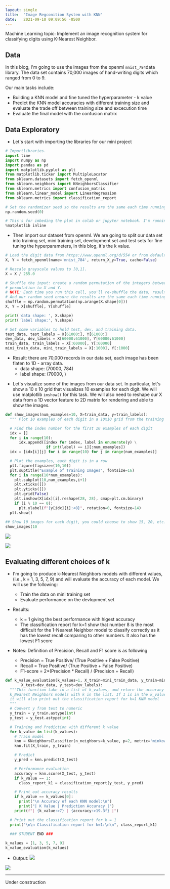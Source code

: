 ```yaml
---
layout: single
title:  "Image Regconition System with KNN"
date:   2021-09-10 09:09:56 -0500
---
```

Machine Learning topic: Implement an image recognition system for classifying digits using K-Nearest Neighbor.

## Data

In this blog, I'm going to use the images from the openml `mnist_784`data library. The data set contains 70,000 images of hand-writing digits which ranged from 0 to 9. 

Our main tasks include:
* Building a KNN model and fine tuned the hyperparameter - k value
* Predict the KNN model accuracies with different training size and evaluate the trade off between training size and excecution time
* Evaluate the final model with the confusion matrix

## Data Exploratory

* Let's start with importing the libraries for our mini project

```Python
# Importlibraries.
import time
import numpy as np
import pandas as pd
import matplotlib.pyplot as plt
from matplotlib.ticker import MultipleLocator
from sklearn.datasets import fetch_openml
from sklearn.neighbors import KNeighborsClassifier
from sklearn.metrics import confusion_matrix
from sklearn.linear_model import LinearRegression
from sklearn.metrics import classification_report

# Set the randomizer seed so the results are the same each time running
np.random.seed(0)

# This's for imbeding the plot in colab or jupyter notebook. I'm running on colab for this mini project.
%matplotlib inline
```

* Then import our dataset from openml. We are going to split our data set into training set, mini training set, development set and test sets for fine tuning the hyperparameters, in this blog, it's the k value.

```Python
# Load the digit data from https://www.openml.org/d/554 or from default local location '~/scikit_learn_data/...'
X, Y = fetch_openml(name='mnist_784', return_X_y=True, cache=False)

# Rescale grayscale values to [0,1].
X = X / 255.0

# Shuffle the input: create a random permutation of the integers between 0 and the number of data points and apply this
# permutation to X and Y.
# NOTE: Each time you run this cell, you'll re-shuffle the data, resulting in a different ordering. 
# And our random seed ensure the results are the same each time running
shuffle = np.random.permutation(np.arange(X.shape[0]))
X, Y = X[shuffle], Y[shuffle]

print('data shape: ', X.shape)
print('label shape:', Y.shape)

# Set some variables to hold test, dev, and training data.
test_data, test_labels = X[61000:], Y[61000:]
dev_data, dev_labels = X[60000:61000], Y[60000:61000]
train_data, train_labels = X[:60000], Y[:60000]
mini_train_data, mini_train_labels = X[:1000], Y[:1000]
```
  - Result: there are 70,000 records in our data set, each image has been flaten to 1D - array data. 
    * data shape: (70000, 784)
    * label shape: (70000, )

* Let's visualize some of the images from our data set. In particular, let's show a 10 x 10 grid that visualizes 10 examples for each digit. We will use matplotlib `imshow()` for this task. We will also need to reshape our X data from a 1D vector feature to 2D matrix for rendering and able to show the images.

```Python
def show_images(num_examples=10, X=train_data, y=train_labels):
  """ Plot 10 examples of each digit in a 10x10 grid from the training set"""

  # Find the index number for the first 10 examples of each digit
  idx = []
  for i in range(10):
      idx.append([index for index, label in enumerate(y) \
                  if int(label) == i][:num_examples])
  idx = [idx[i][j] for i in range(10) for j in range(num_examples)]

  # Plot the examples, each digit is in a row
  plt.figure(figsize=(10,10))
  plt.suptitle("Example of Training Images", fontsize=16)
  for i in range(10*num_examples):
    plt.subplot(10,num_examples,i+1)
    plt.xticks([])
    plt.yticks([])
    plt.grid(False)
    plt.imshow(X[idx][i].reshape(28, 28), cmap=plt.cm.binary)
    if (i % 10 == 0):
      plt.ylabel(f"{y[idx][i]:<8}", rotation=0, fontsize=14)
  plt.show()
  
## Show 10 images for each digit, you could choose to show 15, 20, etc.
show_images(10
```
![](./img/knn_01_images.png)

<img src="{{ site.baseurl }}/others/knn_01_images.png">

## Evaluating different choices of k

* I'm going to produce k-Nearest Neighbors models with different values, (i.e., k = 1, 3, 5, 7, 9) and will evaluate the accuracy of each model. We will use the following:
  - Train the data on mini training set
  - Evaluate performance on the devlopment set
 
* Results:
  - k = 1 giving the best performance with higest accuracy
  - The classification report for k=1 show that number 8 is the most difficult for the 1-Nearest Neighbor model to classify correctly as it has the lowest recall comparing to other numbers. It also has the lowest F1 score
 
* Notes: Definition of Precision, Recall and F1 score is as following
  - Precision = True Positive/ (True Positive + False Positive)
  - Recall = True Positive/ (True Positive + False Positive)
  - F1-score = 2*(Precision * Recall) / (Precision + Recall)

```Python
def k_value_evaluation(k_values=1, X_train=mini_train_data, y_train=mini_train_labels,
       X_test=dev_data, y_test=dev_labels):
  """This function take in a list of k_values, and return the accuracy of each
  k_Nearest Neighbors models with k in the list. If 1 is in the k_values list, 
  it will also print out the classification report for k=1 KNN model 
  """
  # Convert y from text to numeric
  y_train = y_train.astype(int)
  y_test = y_test.astype(int)

  # Training and Prediction with different k value
  for k_value in list(k_values):
    # Train model
    knn = KNeighborsClassifier(n_neighbors=k_value, p=2, metric='minkowski')
    knn.fit(X_train, y_train)

    # Predict
    y_pred = knn.predict(X_test)

    # Performance evaluation
    accuracy = knn.score(X_test, y_test)
    if k_value == 1:
      class_report_k1 = classification_report(y_test, y_pred)

    # Print out accuracy results  
    if k_value == k_values[0]:
      print("\n Accuracy of each KNN model:\n")
      print("| K Value | Prediction Accuracy |")
    print(f"| {k_value:>7} | {accuracy:>19.3f} |")

  # Print out the classification report for k = 1
  print("\n\n Classification report for k=1:\n\n", class_report_k1)
    
  ### STUDENT END ###

k_values = [1, 3, 5, 7, 9]
k_value_evaluation(k_values)
```

* Output:
![](https://github.com/latuyetmai/portfolio/blob/master/others/knn_02_k-values.png)
<img src="{{ site.baseurl }}/others/knn_02_k-values.png">
  
---
Under construction
